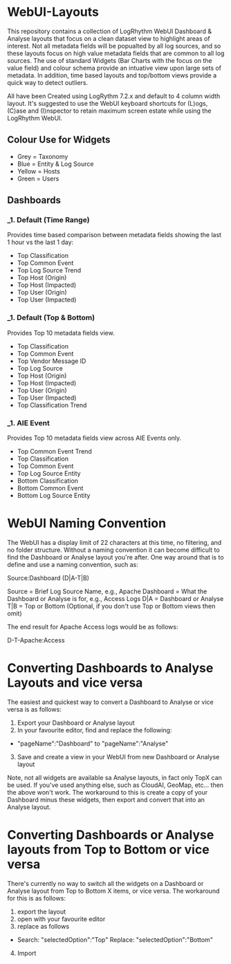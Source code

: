 # WebUI-Layouts

This repository contains a collection of LogRhythm WebUI Dashboard & Analyse layouts that focus on a clean dataset view to highlight areas of interest.  Not all metadata fields will be popualted by all log sources, and so these layouts focus on high value metadata fields that are common to all log sources.  The use of standard Widgets (Bar Charts with the focus on the value field) and colour schema provide an intuative view upon large sets of metadata.  In addition, time based layouts and top/bottom views provide a quick way to detect outliers.

All have been Created using LogRythm 7.2.x and default to 4 column width layout.  It's suggested to use the WebUI keyboard shortcuts for (L)ogs, (C)ase and (I)nspector to retain maximum screen estate while using the LogRhythm WebUI.

## Colour Use for Widgets
* Grey = Taxonomy
* Blue = Entity & Log Source
* Yellow = Hosts
* Green = Users

## Dashboards

### _1. Default (Time Range)
Provides time based comparison between metadata fields showing the last 1 hour vs the last 1 day:
* Top Classification 
* Top Common Event
* Top Log Source Trend
* Top Host (Origin)
* Top Host (Impacted)
* Top User (Origin)
* Top User (Impacted)

### _1. Default (Top & Bottom)
Provides Top 10 metadata fields view.
* Top Classification
* Top Common Event
* Top Vendor Message ID
* Top Log Source
* Top Host (Origin)
* Top Host (Impacted)
* Top User (Origin)
* Top User (Impacted)
* Top Classification Trend

### _1. AIE Event
Provides Top 10 metadata fields view across AIE Events only.
* Top Common Event Trend
* Top Classification
* Top Common Event
* Top Log Source Entity
* Bottom Classification
* Bottom Common Event
* Bottom Log Source Entity

# WebUI Naming Convention
The WebUI has a display limit of 22 characters at this time, no filtering, and no folder structure.  Without a naming convention it can become difficult to find the Dashboard or Analyse layout you're after.  One way around that is to define and use a naming convention, such as:

Source:Dashboard (D|A-T|B)

Source = Brief Log Source Name, e.g., Apache
Dashboard = What the Dashboard or Analyse is for, e.g., Access Logs
D|A = Dashboard or Analyse
T|B = Top or Bottom (Optional, if you don't use Top or Bottom views then omit)

The end result for Apache Access logs would be as follows:

D-T-Apache:Access

# Converting Dashboards to Analyse Layouts and vice versa
The easiest and quickest way to convert a Dashboard to Analyse or vice versa is as follows:
1) Export your Dashboard or Analyse layout
2) In your favourite editor, find and replace the following:
 - "pageName":"Dashboard" to "pageName":"Analyse"
3) Save and create a view in your WebUI from new Dashboard or Analyse layout

Note, not all widgets are available sa Analyse layouts, in fact only TopX can be used.  If you've used anything else, such as CloudAI, GeoMap, etc... then the above won't work.  The workaround to this is create a copy of your Dashboard minus these widgets, then export and convert that into an Analyse layout.

# Converting Dashboards or Analyse layouts from Top to Bottom or vice versa

There's currently no way to switch all the widgets on a Dashboard or Analyse layout from Top to Bottom X items, or vice versa.  The workaround for this is as follows:
1) export the layout
2) open with your favourite editor
3) replace as follows
 - Search: "selectedOption":"Top" Replace: "selectedOption":"Bottom"
4) Import




